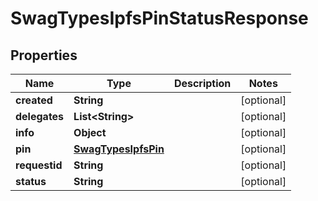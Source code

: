
# SwagTypesIpfsPinStatusResponse

## Properties
Name | Type | Description | Notes
------------ | ------------- | ------------- | -------------
**created** | **String** |  |  [optional]
**delegates** | **List&lt;String&gt;** |  |  [optional]
**info** | **Object** |  |  [optional]
**pin** | [**SwagTypesIpfsPin**](SwagTypesIpfsPin.md) |  |  [optional]
**requestid** | **String** |  |  [optional]
**status** | **String** |  |  [optional]



